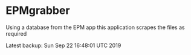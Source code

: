 # EPMgrabber
Using a database from the EPM app this application scrapes the files as required


Latest backup: Sun Sep 22 16:48:01 UTC 2019
